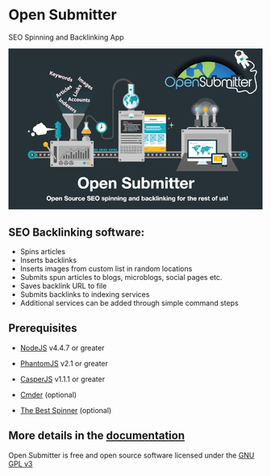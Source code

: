 # Open Submitter
SEO Spinning and Backlinking App

![](./docs/img/home-image.png)

## SEO Backlinking software:
- Spins articles
- Inserts backlinks
- Inserts images from custom list in random locations
- Submits spun articles to blogs, microblogs, social pages etc.
- Saves backlink URL to file
- Submits backlinks to indexing services
- Additional services can be added through simple command steps

## Prerequisites
- [NodeJS][ca1dffb7] v4.4.7 or greater
- [PhantomJS][6997c770] v2.1 or greater
- [CasperJS][476ee510] v1.1.1 or greater
- [Cmder][9924c39d] (optional)
- [The Best Spinner][67703f2d] (optional)

  [ca1dffb7]: http://nodejs.org/ "NodeJS"
  [6997c770]: http://phantomjs.org/ "PhantomJS"
  [476ee510]: http://casperjs.org/ "CasperJS"
  [9924c39d]: http://cmder.net/ "Cmder"
  [67703f2d]: http://paydotcom.net/r/95330/pcoady/27453918/ "The Best Spinner"


## More details in the [documentation][bd90079e]


Open Submitter is free and open source software licensed under the [GNU GPL v3][471c7b4b]

  [bd90079e]: https://github.com/BackSpaceTech/open-submitter/tree/master/docs "Open Submitter Documentation"
  [471c7b4b]: https://www.gnu.org/licenses/gpl-3.0.en.html "Open Submitter GNU GPL License"
